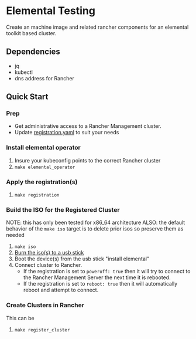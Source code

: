 # Elemental Testing
Create an machine image and related rancher components for an elemental toolkit based cluster.

## Dependencies

* jq
* kubectl
* dns address for Rancher

## Quick Start
### Prep

* Get administrative access to a Rancher Management cluster.
* Update [registration.yaml](e7l/registration.yaml) to suit your needs

### Install elemental operator
1. Insure your kubeconfig points to the correct Rancher cluster 
1. `make elemental_operator`

### Apply the registration(s)
1. `make registration`

### Build the ISO for the Registered Cluster
NOTE: this has only been tested for x86_64 architecture
ALSO: the default behavior of the `make iso` target is to delete prior isos so preserve them as needed
 
1. `make iso`
1. [Burn the iso(s) to a usb stick](bin/iso_to_usb_stick.sh)
1. Boot the device(s) from the usb stick "install elemental"
1. Connect cluster to Rancher.
    * If the registration is set to `poweroff: true` then it will try to connect to the Rancher Management Server the next time it is rebooted.
    * If the registration is set to `reboot: true` then it will automatically reboot and attempt to connect.

### Create Clusters in Rancher
This can be 
1. `make register_cluster`

